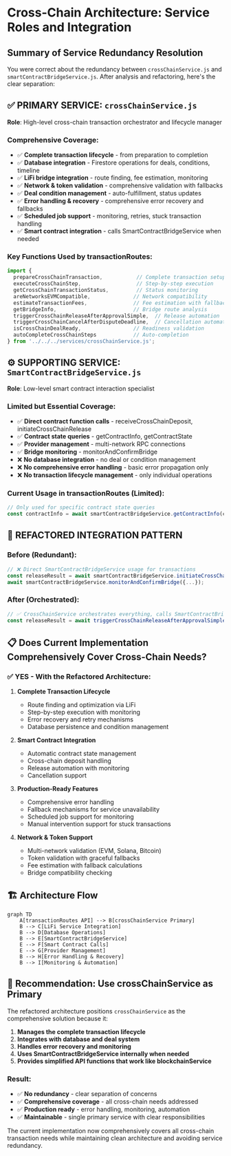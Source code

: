 # Cross-Chain Architecture: Service Roles and Integration

## Summary of Service Redundancy Resolution

You were correct about the redundancy between `crossChainService.js` and `smartContractBridgeService.js`. After analysis and refactoring, here's the clear separation:

## ✅ **PRIMARY SERVICE: `crossChainService.js`**

**Role**: High-level cross-chain transaction orchestrator and lifecycle manager

### **Comprehensive Coverage:**
- ✅ **Complete transaction lifecycle** - from preparation to completion
- ✅ **Database integration** - Firestore operations for deals, conditions, timeline
- ✅ **LiFi bridge integration** - route finding, fee estimation, monitoring
- ✅ **Network & token validation** - comprehensive validation with fallbacks
- ✅ **Deal condition management** - auto-fulfillment, status updates
- ✅ **Error handling & recovery** - comprehensive error recovery and fallbacks
- ✅ **Scheduled job support** - monitoring, retries, stuck transaction handling
- ✅ **Smart contract integration** - calls SmartContractBridgeService when needed

### **Key Functions Used by transactionRoutes:**
```javascript
import {
  prepareCrossChainTransaction,           // Complete transaction setup
  executeCrossChainStep,                  // Step-by-step execution
  getCrossChainTransactionStatus,         // Status monitoring
  areNetworksEVMCompatible,              // Network compatibility
  estimateTransactionFees,               // Fee estimation with fallbacks
  getBridgeInfo,                         // Bridge route analysis
  triggerCrossChainReleaseAfterApprovalSimple,  // Release automation
  triggerCrossChainCancelAfterDisputeDeadline,  // Cancellation automation
  isCrossChainDealReady,                 // Readiness validation
  autoCompleteCrossChainSteps            // Auto-completion
} from '../../../services/crossChainService.js';
```

## ⚙️ **SUPPORTING SERVICE: `SmartContractBridgeService.js`**

**Role**: Low-level smart contract interaction specialist

### **Limited but Essential Coverage:**
- ✅ **Direct contract function calls** - receiveCrossChainDeposit, initiateCrossChainRelease
- ✅ **Contract state queries** - getContractInfo, getContractState
- ✅ **Provider management** - multi-network RPC connections
- ✅ **Bridge monitoring** - monitorAndConfirmBridge
- ❌ **No database integration** - no deal or condition management
- ❌ **No comprehensive error handling** - basic error propagation only
- ❌ **No transaction lifecycle management** - only individual operations

### **Current Usage in transactionRoutes (Limited):**
```javascript
// Only used for specific contract state queries
const contractInfo = await smartContractBridgeService.getContractInfo(contractAddress);
```

## 🔄 **REFACTORED INTEGRATION PATTERN**

### **Before (Redundant):**
```javascript
// ❌ Direct SmartContractBridgeService usage for transactions
const releaseResult = await smartContractBridgeService.initiateCrossChainRelease({...});
await smartContractBridgeService.monitorAndConfirmBridge({...});
```

### **After (Orchestrated):**
```javascript
// ✅ CrossChainService orchestrates everything, calls SmartContractBridgeService internally
const releaseResult = await triggerCrossChainReleaseAfterApprovalSimple(contractAddress, dealId);
```

## 📋 **Does Current Implementation Comprehensively Cover Cross-Chain Needs?**

### **✅ YES - With the Refactored Architecture:**

1. **Complete Transaction Lifecycle**
   - Route finding and optimization via LiFi
   - Step-by-step execution with monitoring
   - Error recovery and retry mechanisms
   - Database persistence and condition management

2. **Smart Contract Integration**
   - Automatic contract state management
   - Cross-chain deposit handling
   - Release automation with monitoring
   - Cancellation support

3. **Production-Ready Features**
   - Comprehensive error handling
   - Fallback mechanisms for service unavailability
   - Scheduled job support for monitoring
   - Manual intervention support for stuck transactions

4. **Network & Token Support**
   - Multi-network validation (EVM, Solana, Bitcoin)
   - Token validation with graceful fallbacks
   - Fee estimation with fallback calculations
   - Bridge compatibility checking

## 🏗️ **Architecture Flow**

```mermaid
graph TD
    A[transactionRoutes API] --> B[crossChainService Primary]
    B --> C[LiFi Service Integration]
    B --> D[Database Operations]
    B --> E[SmartContractBridgeService]
    E --> F[Smart Contract Calls]
    E --> G[Provider Management]
    B --> H[Error Handling & Recovery]
    B --> I[Monitoring & Automation]
```

## 🎯 **Recommendation: Use crossChainService as Primary**

The refactored architecture positions `crossChainService` as the comprehensive solution because it:

1. **Manages the complete transaction lifecycle**
2. **Integrates with database and deal system**
3. **Handles error recovery and monitoring**
4. **Uses SmartContractBridgeService internally when needed**
5. **Provides simplified API functions that work like blockchainService**

### **Result:**
- ✅ **No redundancy** - clear separation of concerns
- ✅ **Comprehensive coverage** - all cross-chain needs addressed
- ✅ **Production ready** - error handling, monitoring, automation
- ✅ **Maintainable** - single primary service with clear responsibilities

The current implementation now comprehensively covers all cross-chain transaction needs while maintaining clean architecture and avoiding service redundancy. 